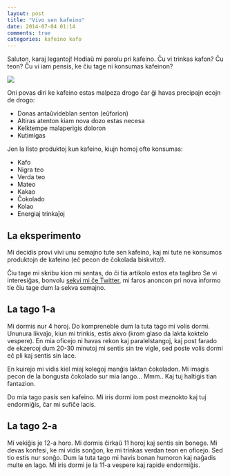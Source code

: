 ```yaml
---
layout: post
title: "Vivo sen kafeino"
date: 2014-07-04 01:14
comments: true
categories: kafeino kafo
---
```


Saluton, karaj legantoj!  Hodiaŭ mi parolu pri kafeino.
Ĉu vi trinkas kafon? Ĉu teon? Ĉu vi iam pensis, ke ĉiu tage ni konsumas kafeinon?

![](http://www.usroasterie.com/documents/cms/pictures/chocolate-and-coffee.jpg)

Oni povas diri ke kafeino estas malpeza drogo ĉar ĝi havas precipajn ecojn de drogo:

* Donas antaŭvideblan senton (eŭforion)
* Altiras atenton kiam nova dozo estas necesa
* Kelktempe malaperigis doloron
* Kutimigas

Jen la listo produktoj kun kafeino, kiujn homoj ofte konsumas:

* Kafo
* Nigra teo
* Verda teo
* Mateo
* Kakao
* Ĉokolado
* Kolao
* Energiaj trinkaĵoj

## La eksperimento

Mi decidis provi vivi unu semajno tute sen kafeino, kaj mi tute ne konsumos produktojn de kafeino (eĉ pecon de ĉokolada biskvito!).

Ĉiu tage mi skribu kion mi sentas, do ĉi tia artikolo estos eta taglibro  Se vi interesiĝas, bonvolu
[sekvi mi ĉe Twitter](https://twitter.com/greyblake_eo), mi faros anoncon pri nova informo tie ĉiu tage dum la sekva semajno.


## La tago 1-a

Mi dormis nur 4 horoj. Do kompreneble dum la tuta tago mi volis dormi. Ununura likvaĵo, kiun mi trinkis, estis akvo (krom glaso da lakta koktelo vespere).
En  mia oficejo ni havas rekon kaj paralelstangoj, kaj post farado de ekzercoj dum 20-30 minutoj mi sentis sin tre vigle, sed poste volis dormi eĉ pli kaj
sentis sin lace.

En kuirejo mi vidis kiel miaj kolegoj manĝis laktan ĉokoladon. Mi imagis pecon de la bongusta ĉokolado sur mia lango... Mmm.. Kaj tuj haltigis tian fantazion.

Do mia tago pasis sen kafeino. Mi iris dormi iom post meznokto kaj tuj endormiĝis, ĉar mi sufiĉe lacis.

## <a name="tago2"></a>La tago 2-a

Mi vekiĝis je 12-a horo. Mi dormis ĉirkaŭ 11 horoj kaj sentis sin bonege. Mi devas konfesi, ke mi vidis sonĝon,
ke mi trinkas verdan teon en oficejo. Sed tio estis nur sonĝo. Dum la tuta tago mi havis bonan humoron kaj naĝadis multe en lago.
Mi iris dormi je la 11-a vespere kaj rapide endormiĝis.
